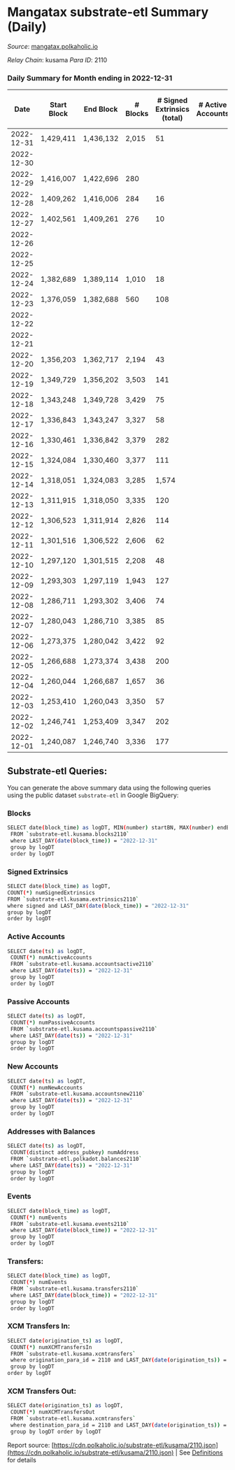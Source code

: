 # Mangatax substrate-etl Summary (Daily)

_Source_: [mangatax.polkaholic.io](https://mangatax.polkaholic.io)

*Relay Chain*: kusama
*Para ID*: 2110



### Daily Summary for Month ending in 2022-12-31


| Date | Start Block | End Block | # Blocks | # Signed Extrinsics (total) | # Active Accounts | # Passive | # New | # Addresses with Balances | # Events | # Transfers | # XCM Transfers In | # XCM Transfers Out | Issues | 
| ---- | ----------- | --------- | -------- | --------------------------- | ----------------- | --------- | ----- | ------------------------- | -------- | ----------- | ------------------ | ------------------- | ------ |
| 2022-12-31 | 1,429,411 | 1,436,132 | 2,015 | 51 |  |  |  | 1,476 | 4,197 |   | 5 ($0.81) |   |  |
| 2022-12-30 |  |  |  |  |  |  |  | 1,476 |  |   |   |   |  |
| 2022-12-29 | 1,416,007 | 1,422,696 | 280 |  |  |  |  | 1,476 | 560 |   | 8 ($528.43) |   |  |
| 2022-12-28 | 1,409,262 | 1,416,006 | 284 | 16 |  |  |  | 1,476 | 595 |   | 14 ($4,678.41) | 2 ($7,393.43) |  |
| 2022-12-27 | 1,402,561 | 1,409,261 | 276 | 10 |  |  |  | 1,474 | 570 |   | 13 ($721.03) |   |  |
| 2022-12-26 |  |  |  |  |  |  |  | 1,472 |  |   |   |   |  |
| 2022-12-25 |  |  |  |  |  |  |  | 1,472 |  |   |   |   |  |
| 2022-12-24 | 1,382,689 | 1,389,114 | 1,010 | 18 |  |  |  |  | 2,140 |   | 15 ($3,182.69) | 1  |  |
| 2022-12-23 | 1,376,059 | 1,382,688 | 560 | 108 |  |  |  | 1,469 | 1,367 | 1  | 45 ($6,005.46) | 4 ($2,185.79) |  |
| 2022-12-22 |  |  |  |  |  |  |  | 1,469 |  |   |   |   |  |
| 2022-12-21 |  |  |  |  |  |  |  | 1,468 |  |   |   |   |  |
| 2022-12-20 | 1,356,203 | 1,362,717 | 2,194 | 43 |  |  |  | 1,468 | 4,515 |   | 5 ($383.25) | 5 ($39.58) |  |
| 2022-12-19 | 1,349,729 | 1,356,202 | 3,503 | 141 |  |  |  | 1,467 | 7,373 | 23  | 7 ($37.71) | 3 ($252.54) |  |
| 2022-12-18 | 1,343,248 | 1,349,728 | 3,429 | 75 |  |  |  | 1,466 | 7,071 |   | 6 ($114.97) | 7 ($437.09) |  |
| 2022-12-17 | 1,336,843 | 1,343,247 | 3,327 | 58 |  |  |  | 1,466 | 6,831 |   | 1  | 3 ($87.58) |  |
| 2022-12-16 | 1,330,461 | 1,336,842 | 3,379 | 282 |  |  |  | 1,466 | 7,782 | 45  | 11 ($238.05) | 8 ($218.13) |  |
| 2022-12-15 | 1,324,084 | 1,330,460 | 3,377 | 111 |  |  |  | 1,465 | 7,120 | 2  | 7 ($1,061.75) | 11 ($2,562.30) |  |
| 2022-12-14 | 1,318,051 | 1,324,083 | 3,285 | 1,574 |  |  |  | 1,462 | 8,937 | 89  | 5 ($101.08) | 9 ($441.12) |  |
| 2022-12-13 | 1,311,915 | 1,318,050 | 3,335 | 120 |  |  |  | 1,461 | 7,017 |   | 14 ($821.42) | 6 ($602.59) |  |
| 2022-12-12 | 1,306,523 | 1,311,914 | 2,826 | 114 |  |  |  | 1,459 | 5,911 | 2  | 5 ($145.48) | 5 ($519.64) |  |
| 2022-12-11 | 1,301,516 | 1,306,522 | 2,606 | 62 |  |  |  | 1,457 | 5,473 |   | 5 ($68.09) | 4 ($68.16) |  |
| 2022-12-10 | 1,297,120 | 1,301,515 | 2,208 | 48 |  |  |  | 1,456 | 4,581 |   | 6 ($120.54) | 6 ($61.49) |  |
| 2022-12-09 | 1,293,303 | 1,297,119 | 1,943 | 127 |  |  |  | 1,456 | 4,186 |   | 5 ($122.02) | 6 ($1,095.73) |  |
| 2022-12-08 | 1,286,711 | 1,293,302 | 3,406 | 74 |  |  |  | 1,455 | 7,044 |   | 9 ($149.78) | 12 ($357.97) |  |
| 2022-12-07 | 1,280,043 | 1,286,710 | 3,385 | 85 |  |  |  | 1,455 | 7,031 |   | 8 ($27.45) | 8 ($1,346.61) |  |
| 2022-12-06 | 1,273,375 | 1,280,042 | 3,422 | 92 |  |  |  | 1,455 | 7,146 | 1  | 11 ($15.79) | 7 ($402.15) |  |
| 2022-12-05 | 1,266,688 | 1,273,374 | 3,438 | 200 |  |  |  | 1,453 | 7,430 | 1  | 25 ($147.36) | 20 ($1,171.96) |  |
| 2022-12-04 | 1,260,044 | 1,266,687 | 1,657 | 36 |  |  |  | 1,451 | 3,377 |   | 11 ($331.15) | 5 ($346.38) |  |
| 2022-12-03 | 1,253,410 | 1,260,043 | 3,350 | 57 |  |  |  | 1,450 | 6,932 |   | 5  | 3 ($148.00) |  |
| 2022-12-02 | 1,246,741 | 1,253,409 | 3,347 | 202 |  |  |  |  | 7,209 |   | 8 ($102.96) | 8 ($603.76) |  |
| 2022-12-01 | 1,240,087 | 1,246,740 | 3,336 | 177 |  |  |  |  | 7,134 | 1  | 11 ($277.26) | 8 ($2,407.93) |  |

## Substrate-etl Queries:
You can generate the above summary data using the following queries using the public dataset `substrate-etl` in Google BigQuery:

### Blocks
```bash
SELECT date(block_time) as logDT, MIN(number) startBN, MAX(number) endBN, COUNT(*) numBlocks 
 FROM `substrate-etl.kusama.blocks2110`  
 where LAST_DAY(date(block_time)) = "2022-12-31" 
 group by logDT 
 order by logDT
```

### Signed Extrinsics
```bash
SELECT date(block_time) as logDT, 
COUNT(*) numSignedExtrinsics 
FROM `substrate-etl.kusama.extrinsics2110`  
where signed and LAST_DAY(date(block_time)) = "2022-12-31" 
group by logDT 
order by logDT
```

### Active Accounts
```bash
SELECT date(ts) as logDT, 
 COUNT(*) numActiveAccounts 
 FROM `substrate-etl.kusama.accountsactive2110` 
 where LAST_DAY(date(ts)) = "2022-12-31" 
 group by logDT 
 order by logDT
```

### Passive Accounts
```bash
SELECT date(ts) as logDT, 
 COUNT(*) numPassiveAccounts 
 FROM `substrate-etl.kusama.accountspassive2110` 
 where LAST_DAY(date(ts)) = "2022-12-31" 
 group by logDT 
 order by logDT
```

### New Accounts
```bash
SELECT date(ts) as logDT, 
 COUNT(*) numNewAccounts 
 FROM `substrate-etl.kusama.accountsnew2110` 
 where LAST_DAY(date(ts)) = "2022-12-31" 
 group by logDT
 order by logDT
```

### Addresses with Balances
```bash
SELECT date(ts) as logDT,
 COUNT(distinct address_pubkey) numAddress 
 FROM `substrate-etl.polkadot.balances2110` 
 where LAST_DAY(date(ts)) = "2022-12-31" 
 group by logDT 
 order by logDT
```

### Events
```bash
SELECT date(block_time) as logDT, 
 COUNT(*) numEvents 
 FROM `substrate-etl.kusama.events2110` 
 where LAST_DAY(date(block_time)) = "2022-12-31" 
 group by logDT 
 order by logDT
```

### Transfers:
```bash
SELECT date(block_time) as logDT, 
 COUNT(*) numEvents 
 FROM `substrate-etl.kusama.transfers2110` 
 where LAST_DAY(date(block_time)) = "2022-12-31" 
 group by logDT 
 order by logDT
```

### XCM Transfers In:
```bash
SELECT date(origination_ts) as logDT, 
 COUNT(*) numXCMTransfersIn 
 FROM `substrate-etl.kusama.xcmtransfers` 
 where origination_para_id = 2110 and LAST_DAY(date(origination_ts)) = "2022-12-31" 
 group by logDT 
order by logDT
```

### XCM Transfers Out:
```bash
SELECT date(origination_ts) as logDT, 
 COUNT(*) numXCMTransfersOut 
 FROM `substrate-etl.kusama.xcmtransfers` 
 where destination_para_id = 2110 and LAST_DAY(date(origination_ts)) = "2022-12-31" 
 group by logDT order by logDT
```


Report source: [https://cdn.polkaholic.io/substrate-etl/kusama/2110.json](https://cdn.polkaholic.io/substrate-etl/kusama/2110.json) | See [Definitions](/DEFINITIONS.md) for details
